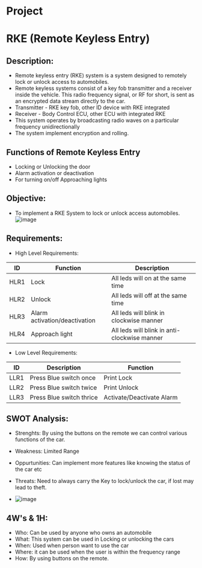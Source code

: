 # Project
# RKE (Remote Keyless Entry)
## Description:
* Remote keyless entry (RKE) system is a system designed to remotely lock or unlock access to automobiles. 
* Remote keyless systems consist of a key fob transmitter and a receiver inside the vehicle. This radio frequency signal, or RF for short, is sent as an encrypted data stream directly to the car.
* Transmitter - RKE key fob, other ID device with RKE integrated 
* Receiver - Body Control ECU, other ECU with integrated RKE 
* This system operates by broadcasting radio waves on a particular frequency unidirectionally
* The system implement encryption and rolling.
## Functions of Remote Keyless Entry
* Locking or Unlocking the door
* Alarm activation or deactivation
* For turning on/off Approaching lights
## Objective:
* To implement a RKE System to lock or unlock access automobiles.
![image](https://user-images.githubusercontent.com/98816218/157890612-7b498884-8d8b-4d36-a5fb-6e8f3ae033d1.png)

## Requirements:
* High Level Requirements:

|  ID  |  Function  |  Description  |
| ------  | -------  |  -------  |
|  HLR1  |  Lock  |  All leds will on at the same time  | 
|  HLR2  |  Unlock  |  All leds will off at the same time  |
|  HLR3  |  Alarm activation/deactivation  |  All leds will blink in clockwise manner  |
|  HLR4  |  Approach light  |  All leds will blink in anti-clockwise manner  | 

* Low Level Requirements:

|  ID  |  Description  |  Function  |
|  ------  |  ------  |  ------  |
|  LLR1  |  Press Blue switch once  |  Print Lock  | 
|  LLR2  |  Press Blue switch twice  |  Print Unlock  |
|  LLR3  |  Press Blue switch thrice  |  Activate/Deactivate Alarm  |

## SWOT Analysis:
* Strenghts: By using the buttons on the remote we can control various functions of the car.

* Weakness: Limited Range 

* Oppurtunities: Can implement more features like knowing the status of the car etc 

* Threats: Need to always carry the Key to lock/unlock the car, if lost may lead to theft.
* ![image](https://user-images.githubusercontent.com/98816218/157823617-7ed030e3-dc55-4df5-a3c1-51b0cf67985a.png)


## 4W's & 1H:
* Who: Can be used by anyone who owns an automobile
* What: This system can be used in Locking or unlocking the cars
* When: Used when person want to use the car
* Where: it can be used when the user is within the frequency range 
* How: By using buttons on the remote.

